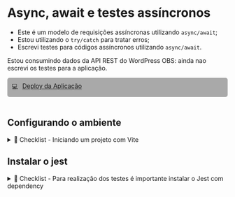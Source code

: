 # Async, await e testes assíncronos

- Este é um modelo de requisições assíncronas utilizando ``async/await``;
- Estou utilizando o ``try/catch`` para tratar erros;
- Escrevi testes para códigos assíncronos utilizando ``async/await``.

Estou consumindo dados da API REST do WordPress
OBS: ainda nao escrevi os testes para a aplicação.

<div class="destaque-box" style="background: #a9a9a9; padding: 10px; border-radius: 5px; display: flex; align-items: flex-start;">
  <div class="icone" style="margin-right: 10px;">💻</div>
  <a href="http://modeloassincrono.severidade.com.br">Deploy da Aplicação</a>
</div>
<br>

## Configurando o ambiente

  <details>
    <summary>📝 Checklist - Iniciando um projeto com Vite</summary>

##### Iniciando o Projeto com NPM

- [x] Criar o diretório do projeto;
- [x] Criar o diretório ``src/`` dentro do diretório do projeto;
- [x] Criar o arquivo ``main.js`` no diretório src/;
- [x] Criar o arquivo ``index.html`` na raiz do projeto;
- [x] Executar o comando ``npm init -y`` ou ``npm init`` para criar o package.json;

##### Configurar o projeto para utilizar a sintaxe ES Modules
- [x] Adicionar a linha ``<script type="module" src="./src/main.js"></script>`` no arquivo html;
- [x] Adicionar a chave ``"type": "module"`` ao arquivo package.json

##### Adicionar um bundler dev-server
- [X] Instalar o Vite com o comando ``npm i vite``;
- [X] Adicionar a chave ``"dev": "vite --open"`` à chave "scripts" do arquivo package.json;

##### Instalar e configurar o ESLint
- [X] Execute o comando ``npm init @eslint/config`` e siga o passo a passo que aparecerá no terminal.
- [x] instalar o lint da trybe ``npm i @trybe/eslint-config-frontend``
  </details>


## Instalar o jest

  <details>
    <summary>🧪 Checklist - Para realização dos testes é importante instalar o Jest com dependency</summary>

  - Instalar o Jest
    ```bash

    npm install --save-dev eslint-plugin-jest
    ```

  - Configurar o ESLint

    Adicione a configuração do plugin Jest no seu arquivo .eslintrc.js ou .eslintrc.json. Se você ainda não tem um arquivo de configuração, crie um. Aqui está um exemplo para .eslintrc.js:

    ```javascript
    #.eslintrc.js

    module.exports = {
        "env": {
            "browser": true,
            "es2021": true,
            "jest": true // Adiciona o ambiente Jest
        },
        "extends": [
            "eslint:recommended",
            "plugin:react/recommended"
        ],
        "overrides": [
            {
                "env": {
                    "node": true
                },
                "files": [
                    ".eslintrc.{js,cjs}"
                ],
                "parserOptions": {
                    "sourceType": "script"
                }
            }
        ],
        "parserOptions": {
            "ecmaVersion": "latest",
            "sourceType": "module"
        },
        "plugins": [
            "react",
            "jest" // Adiciona o plugin Jest
        ],
        "rules": {
        }
    }

    ```

  - Configurar o pakege.json
    ```bash

    "scripts": {
      "dev": "vite --open",
      "build": "vite build",
      "preview": "vite preview",
      "test": "NODE_OPTIONS=--experimental-vm-modules NODE_NO_WARNINGS=1 npx jest"
    },
    ```
<sumaty>